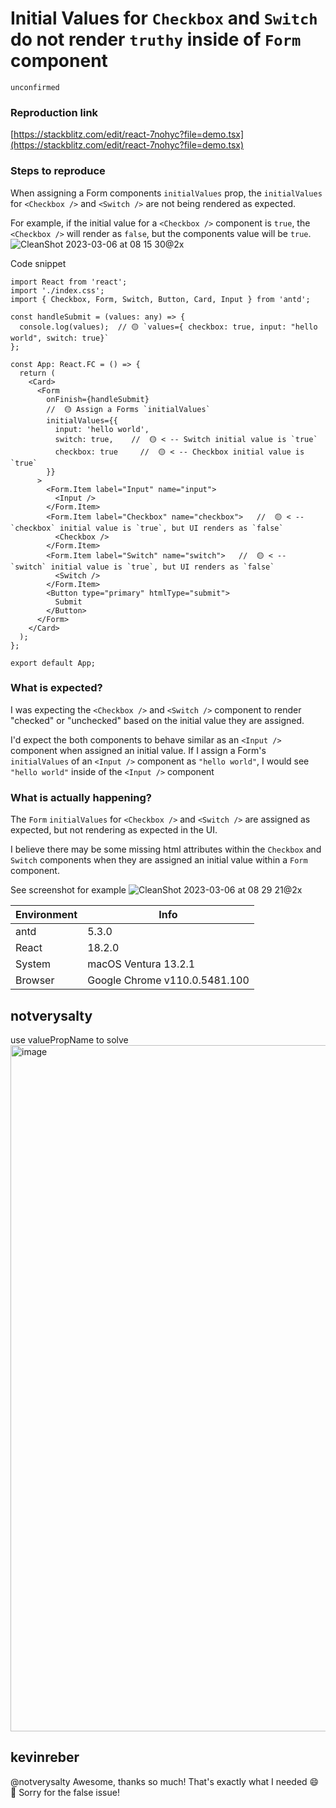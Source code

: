 # Initial Values for `Checkbox` and `Switch` do not render `truthy` inside of `Form` component

`unconfirmed`

### Reproduction link

[https://stackblitz.com/edit/react-7nohyc?file=demo.tsx](https://stackblitz.com/edit/react-7nohyc?file=demo.tsx)

### Steps to reproduce

When assigning a Form components `initialValues` prop, the `initialValues` for `<Checkbox />` and `<Switch />` are not being rendered as expected.

For example, if the initial value for a `<Checkbox />` component is `true`, the `<Checkbox />` will render as `false`, but the components value will be `true`.
![CleanShot 2023-03-06 at 08 15 30@2x](https://user-images.githubusercontent.com/42260999/223171105-20304c5f-b83b-4f2e-864f-96307a4e938b.png)

Code snippet

```tsx
import React from 'react';
import './index.css';
import { Checkbox, Form, Switch, Button, Card, Input } from 'antd';

const handleSubmit = (values: any) => {
  console.log(values);  // 🟡 `values={ checkbox: true, input: "hello world", switch: true}`
};

const App: React.FC = () => {
  return (
    <Card>
      <Form
        onFinish={handleSubmit}
        //  🟡 Assign a Forms `initialValues`
        initialValues={{
          input: 'hello world',
          switch: true,    //  🟡 < -- Switch initial value is `true`
          checkbox: true     //  🟡 < -- Checkbox initial value is `true`
        }}
      >
        <Form.Item label="Input" name="input">
          <Input />
        </Form.Item>
        <Form.Item label="Checkbox" name="checkbox">   //  🟡 < -- `checkbox` initial value is `true`, but UI renders as `false`
          <Checkbox />
        </Form.Item>
        <Form.Item label="Switch" name="switch">   //  🟡 < -- `switch` initial value is `true`, but UI renders as `false`
          <Switch />
        </Form.Item>
        <Button type="primary" htmlType="submit">
          Submit
        </Button>
      </Form>
    </Card>
  );
};

export default App;
```

### What is expected?

I was expecting the `<Checkbox />` and `<Switch />` component to render "checked" or "unchecked" based on the initial value they are assigned.

I'd expect the both components to behave similar as an `<Input />` component when assigned an initial value.
If I assign a Form's `initialValues` of an `<Input />` component as `"hello world"`, I would see `"hello world"` inside of the `<Input />` component

### What is actually happening?

The `Form` `initialValues` for `<Checkbox />` and `<Switch />` are assigned as expected, but not rendering as expected in the UI.

I believe there may be some missing html attributes within the `Checkbox` and `Switch` components when they are assigned an initial value within a `Form` component.

See screenshot for example
![CleanShot 2023-03-06 at 08 29 21@2x](https://user-images.githubusercontent.com/42260999/223174241-58e02567-ba19-4a1a-97f7-f5caf862c0bf.png)

| Environment | Info                          |
| ----------- | ----------------------------- |
| antd        | 5.3.0                         |
| React       | 18.2.0                        |
| System      | macOS Ventura 13.2.1          |
| Browser     | Google Chrome v110.0.5481.100 |

<!-- generated by ant-design-issue-helper. DO NOT REMOVE -->

## notverysalty

use valuePropName to solve
<img width="1098" alt="image" src="https://user-images.githubusercontent.com/50540241/223307923-0913abe0-21e2-45da-bd35-b3551ee5529f.png">

## kevinreber

@notverysalty Awesome, thanks so much! That's exactly what I needed 😄 🙌
Sorry for the false issue!
